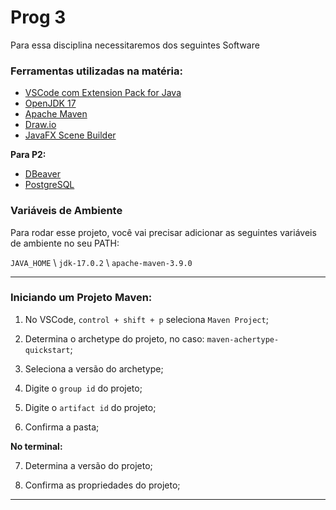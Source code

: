 
# Prog 3

Para essa disciplina necessitaremos dos seguintes Software

### Ferramentas utilizadas na matéria:

- [VSCode com Extension Pack for Java](https://code.visualstudio.com/download)
- [OpenJDK 17](https://openjdk.java.net/projects/jdk/17/)
- [Apache Maven](https://maven.apache.org/)
- [Draw.io](https://app.diagrams.net/)
- [JavaFX Scene Builder](https://www.oracle.com/java/technologies/javafxscenebuilder-1x-archive-downloads.html)

**Para P2:**
- [DBeaver](https://dbeaver.io/download/)
- [PostgreSQL](https://www.postgresql.org/)
### Variáveis de Ambiente

Para rodar esse projeto, você vai precisar adicionar as seguintes variáveis de ambiente no seu PATH:

`JAVA_HOME` \ 
`jdk-17.0.2` \ 
`apache-maven-3.9.0`


---
### Iniciando um Projeto Maven:

1. No VSCode, `control + shift + p` seleciona `Maven Project`;

2. Determina o archetype do projeto, no caso: `maven-achertype-quickstart`;

3. Seleciona a versão do archetype;

4. Digite o `group id` do projeto;

5. Digite o `artifact id` do projeto;

6. Confirma a pasta; 

**No terminal:**

7. Determina a versão do projeto;

8. Confirma as propriedades do projeto;

---

